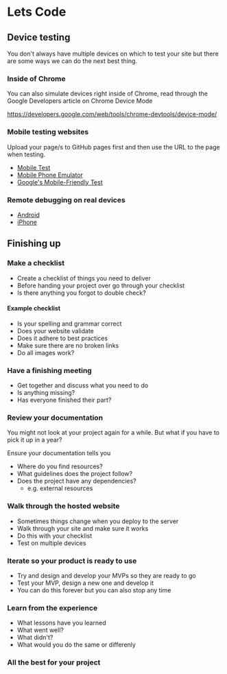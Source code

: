 <!-- .slide: data-background-image="../images/bg-mouse.jpg" -->
# Lets Code



<!-- .slide: data-background-image="../images/bg-mouse.jpg" -->
## Device testing
You don't always have multiple devices on which to test your site but there are some ways we can do the next best thing.


<!-- .slide: data-background-image="../images/bg-mouse.jpg" -->
### Inside of Chrome

You can also simulate devices right inside of Chrome, read through the Google Developers article on Chrome Device Mode

https://developers.google.com/web/tools/chrome-devtools/device-mode/ 


<!-- .slide: data-background-image="../images/bg-mouse.jpg" -->
### Mobile testing websites

Upload your page/s to GitHub pages first and then use the URL to the page when testing.

* [Mobile Test](http://mobiletest.me/)
* [Mobile Phone Emulator](http://www.mobilephoneemulator.com/)
* [Google's Mobile-Friendly Test](https://search.google.com/test/mobile-friendly)


<!-- .slide: data-background-image="../images/bg-mouse.jpg" -->
### Remote debugging on real devices

* [Android](https://developers.google.com/web/tools/chrome-devtools/debug/remote-debugging/remote-debugging?hl=en)
* [iPhone](http://moduscreate.com/enable-remote-web-inspector-in-ios-6/)



<!-- .slide: data-background-image="../images/bg-mouse.jpg" -->
## Finishing up


<!-- .slide: data-background-image="../images/bg-mouse.jpg" -->
### Make a checklist
* Create a checklist of things you need to deliver
* Before handing your project over go through your checklist
* Is there anything you forgot to double check?


<!-- .slide: data-background-image="../images/bg-mouse.jpg" -->
#### Example checklist
* Is your spelling and grammar correct
* Does your website validate
* Does it adhere to best practices
* Make sure there are no broken links
* Do all images work?


<!-- .slide: data-background-image="../images/bg-mouse.jpg" -->
### Have a finishing meeting
* Get together and discuss what you need to do
* Is anything missing?
* Has everyone finished their part?


<!-- .slide: data-background-image="../images/bg-mouse.jpg" -->
### Review your documentation
You might not look at your project again for a while. But what if you have to pick it up in a year?

Ensure your documentation tells you
* Where do you find resources?
* What guidelines does the project follow?
* Does the project have any dependencies?
	* e.g. external resources


<!-- .slide: data-background-image="../images/bg-mouse.jpg" -->
### Walk through the hosted website
* Sometimes things change when you deploy to the server
* Walk through your site and make sure it works
* Do this with your checklist
* Test on multiple devices


<!-- .slide: data-background-image="../images/bg-mouse.jpg" -->
### Iterate so your product is ready to use
* Try and design and develop your MVPs so they are ready to go
* Test your MVP, design a new one and develop it
* You can do this forever but you can also stop any time


<!-- .slide: data-background-image="../images/bg-mouse.jpg" -->
### Learn from the experience
* What lessons have you learned
* What went well?
* What didn't?
* What would you do the same or differenly


<!-- .slide: data-background-image="../images/bg-mouse.jpg" -->
### All the best for your project